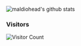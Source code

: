 ![maldiohead's github stats](https://github-readme-stats.vercel.app/api?username=maldiohead&show_icons=true&theme=tokyonight&count_private=true)
### Visitors
![Visitor Count](https://profile-counter.glitch.me/maldiohead/count.svg)
